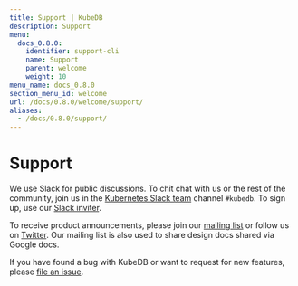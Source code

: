 ```yaml
---
title: Support | KubeDB
description: Support
menu:
  docs_0.8.0:
    identifier: support-cli
    name: Support
    parent: welcome
    weight: 10
menu_name: docs_0.8.0
section_menu_id: welcome
url: /docs/0.8.0/welcome/support/
aliases:
  - /docs/0.8.0/support/
---
```


# Support

We use Slack for public discussions. To chit chat with us or the rest of the community, join us in the [Kubernetes Slack team](https://kubernetes.slack.com/messages/C8149MREV/) channel `#kubedb`. To sign up, use our [Slack inviter](http://slack.kubernetes.io/).

To receive product announcements, please join our [mailing list](https://groups.google.com/forum/#!forum/kubedb) or follow us on [Twitter](https://twitter.com/KubeDB). Our mailing list is also used to share design docs shared via Google docs.

If you have found a bug with KubeDB or want to request for new features, please [file an issue](https://github.com/kubedb/project/issues/new).
